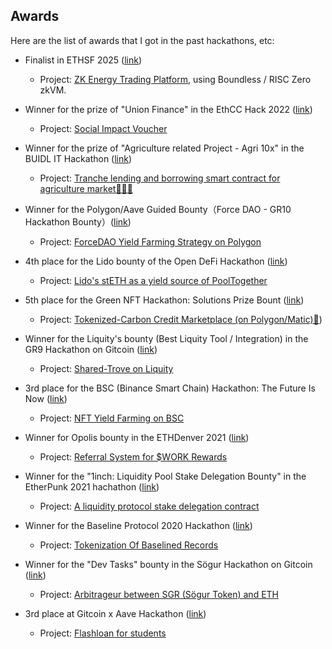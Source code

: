 ## Awards

Here are the list of awards that I got in the past hackathons, etc:

- Finalist in ETHSF 2025 ([link](https://t.me/c/2492896130/2287))
  - Project: [ZK Energy Trading Platform](https://github.com/masaun/ZK-energy-trading-platform-in-RISC0/tree/main), using Boundless / RISC Zero zkVM.

- Winner for the prize of "Union Finance" in the EthCC Hack 2022 ([link](https://medium.com/@dereksilva/ethcc-hack-2022-winners-3461e41c8b42))
  - Project: [Social Impact Voucher](https://github.com/masaun/social-impact-voucher) 

- Winner for the prize of "Agriculture related Project - Agri 10x" in the BUIDL IT Hackathon ([link](https://devfolio.co/projects/tranche-lending-and-borrowing-for-agriculture-869e))
  - Project: [Tranche lending and borrowing smart contract for agriculture market👩‍🌾🌽 ](https://github.com/masaun/tranche-lending-and-borrowing-for-agriculture-market )
  
- Winner for the Polygon/Aave Guided Bounty（Force DAO - GR10 Hackathon Bounty）([link](https://blog.forcedao.com/force-dao-gr10-hackathon-bounty-results-74a34a8a45ff))
  - Project: [ForceDAO Yield Farming Strategy on Polygon](https://github.com/masaun/forceDAO-yield-farming-strategy-on-polygon)

- 4th place for the Lido bounty of the Open DeFi Hackathon ([link](https://blog.lido.fi/lido-open-defi-hackathon-round-up/))
  - Project: [Lido's stETH as a yield source of PoolTogether](https://github.com/masaun/lido-stETH-as-yield-source?ref=blog.lido.fi) 

- 5th place for the Green NFT Hackathon: Solutions Prize Bount ([link](https://gitcoin.co/issue/GreenNFT/GreenNFTs/1/100025260))
  - Project: [Tokenized-Carbon Credit Marketplace (on Polygon/Matic)🌱](https://github.com/masaun/tokenized-carbon-credit-marketplace))

- Winner for the Liquity's bounty (Best Liquity Tool / Integration) in the GR9 Hackathon on Gitcoin ([link](https://medium.com/liquity/liquity-gr9-hackathon-winners-f5566a30958f))
  - Project: [Shared-Trove on Liquity](https://github.com/masaun/shared-trove-on-liquity)

- 3rd place for the BSC (Binance Smart Chain) Hackathon: The Future Is Now ([link](https://gitcoin.co/issue/binancex/Grant-projects/17/100024656))
  - Project: [NFT Yield Farming on BSC](https://github.com/masaun/NFT-yield-farming)

- Winner for Opolis bounty in the ETHDenver 2021 ([link](https://devfolio.co/projects/referral-system-for-dollarwork-rewards-0059))
  - Project: [Referral System for $WORK Rewards](https://github.com/masaun/referral-system-for-work-rewards)

- Winner for the "1inch: Liquidity Pool Stake Delegation Bounty" in the EtherPunk 2021 hachathon ([link](https://devfolio.co/projects/a-liquidity-protocol-stake-delegation-contract-1232))
  - Project: [A liquidity protocol stake delegation contract](https://github.com/masaun/stake-delegation-contract)

- Winner for the Baseline Protocol 2020 Hackathon ([link](https://gitcoin.co/issue/ethereum-oasis/baseline-roadmap/163/100024426))
  - Project: [Tokenization Of Baselined Records](https://github.com/masaun/tokenization-of-baselined-records)

- Winner for the "Dev Tasks" bounty in the Sögur Hackathon on Gitcoin ([link](https://link.medium.com/ZITCebrMNcb))
  - Project: [Arbitrageur between SGR (Sögur Token) and ETH](https://github.com/masaun/arbitrageur-between-sgr-and-eth)

- 3rd place at Gitcoin x Aave Hackathon ([link](https://medium.com/aave/gitcoin-x-aave-hackathon-recap-f61d24af2cb))
  - Project: [Flashloan for students](https://github.com/masaun/flashloan-for-students)
